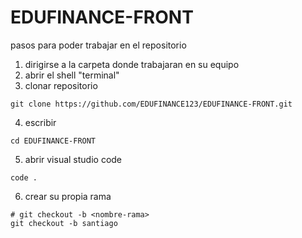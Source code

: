 # EDUFINANCE-FRONT
pasos para poder trabajar en el repositorio
1. dirigirse a la carpeta donde trabajaran en su equipo
2. abrir el shell "terminal"
3. clonar repositorio
```shell
git clone https://github.com/EDUFINANCE123/EDUFINANCE-FRONT.git
```
4. escribir
```shell
cd EDUFINANCE-FRONT
```
5. abrir visual studio code
```shell
code .
```
6. crear su propia rama
```shell
# git checkout -b <nombre-rama>
git checkout -b santiago
```
